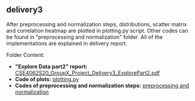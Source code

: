 ## delivery3

After preprocessing and normalization steps, distributions, scatter matrix and correlation heatmap are plotted in plotting.py script. Other codes can be found in "preprocessing and normalization" folder. All of the implementations are explained in delivery report.

Folder Content:  
- **"Explore Data part2" report:** [CSE4062S20_GroupX_Project_Delivery3_ExplorePart2.pdf](https://github.com/mustafahakkoz/CSE4062S20_Grp7/blob/master/delivery3/CSE4062S20_GroupX_Project_Delivery3_ExplorePart2.pdf)  
- **Code of plots:** [plotting.py](https://github.com/mustafahakkoz/CSE4062S20_Grp7/blob/master/delivery3/plotting.py)  
- **Codes of preprocessing and normalization steps:** [preprocessing and normalization](https://github.com/mustafahakkoz/CSE4062S20_Grp7/tree/master/delivery3/preprocessing%and%normalization)
